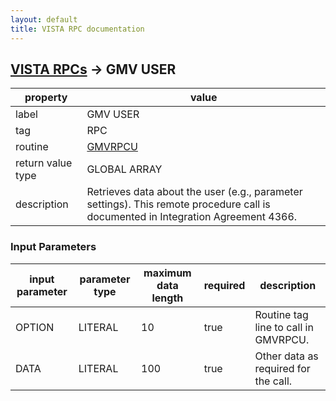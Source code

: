 ```yaml
---
layout: default
title: VISTA RPC documentation
---
```




## [VISTA RPCs](TableOfContent.md) &#8594; GMV USER 

 property | value 
--- | --- 
 label | GMV USER
 tag | RPC
 routine | [GMVRPCU](http://code.osehra.org/dox/Routine_GMVRPCU_source.html)
 return value type | GLOBAL ARRAY
 description | Retrieves data about the user (e.g., parameter settings). This remote procedure call is documented in Integration Agreement 4366.

### Input Parameters

| input parameter | parameter type | maximum data length | required | description | 
| --- | --- | --- | --- | --- | 
| OPTION | LITERAL | 10 | true | Routine tag line to call in GMVRPCU. | 
| DATA | LITERAL | 100 | true | Other data as required for the call. | 